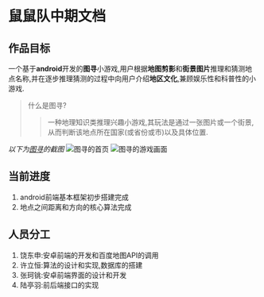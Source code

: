 # 鼠鼠队中期文档
## 作品目标
一个基于**android**开发的**图寻**小游戏,用户根据**地图剪影**和**街景图片**推理和猜测地点名称,并在逐步推理猜测的过程中向用户介绍**地区文化**,兼顾娱乐性和科普性的小游戏.
> 什么是图寻?
> > 一种地理知识类推理兴趣小游戏,其玩法是通过一张图片或一个街景,从而判断该地点所在国家(或省份或市)以及具体位置.

*以下为[图寻](https://tuxun.fun/)的截图*
![图寻的首页](图寻首页.png)
![图寻的游戏画面](图寻游戏画面.png)

## 当前进度
1. android前端基本框架初步搭建完成
2. 地点之间距离和方向的核心算法完成

## 人员分工
1. 饶东申:安卓前端的开发和百度地图API的调用
2. 许立恒:算法的设计和实现,数据库的搭建
3. 张珂铫:安卓前端界面的设计和开发
4. 陆亭羽:前后端接口的实现